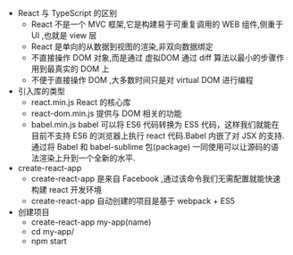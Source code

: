 * React 与 TypeScript 的区别
    * React 不是一个 MVC 框架,它是构建易于可重复调用的 WEB 组件,侧重于 UI ,也就是 view 层
    * React 是单向的从数据到视图的渲染,非双向数据绑定
    * 不直接操作 DOM 对象,而是通过 虚拟DOM 通过 diff 算法以最小的步骤作用到最真实的 DOM 上
    * 不便于直接操作 DOM ,大多数时间只是对 virtual DOM 进行编程
* 引入库的类型
    * react.min.js          React 的核心库
    * react-dom.min.js      提供与 DOM 相关的功能
    * babel.min.js          babel 可以将 ES6 代码转换为 ES5 代码，这样我们就能在目前不支持 ES6 的浏览器上执行 react 代码.Babel 内嵌了对 JSX 的支持.通过将 Babel 和 babel-sublime 包(package) 一同使用可以让源码的语法渲染上升到一个全新的水平.
* create-react-app 
    * create-react-app 是来自 Facebook ,通过该命令我们无需配置就能快速构建 react 开发环境
    * create-react-app 自动创建的项目是基于 webpack + ES5
*  创建项目
    * create-react-app  my-app(name)
    * cd my-app/
    * npm start